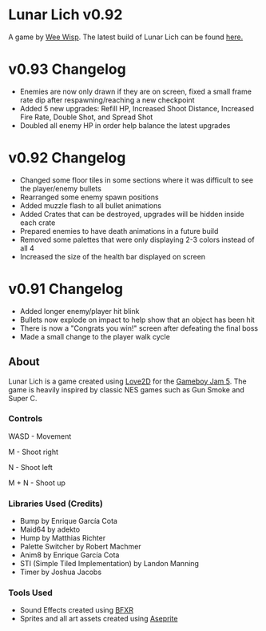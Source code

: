 # Lunar Lich v0.92
A game by [Wee Wisp](https://negative-josh.itch.io/).
The latest build of Lunar Lich can be found [here.](https://negative-josh.itch.io/lunar-lich)

# v0.93 Changelog
- Enemies are now only drawn if they are on screen, fixed a small frame rate dip after respawning/reaching a new checkpoint
- Added 5 new upgrades: Refill HP, Increased Shoot Distance, Increased Fire Rate, Double Shot, and Spread Shot
- Doubled all enemy HP in order help balance the latest upgrades

# v0.92 Changelog
- Changed some floor tiles in some sections where it was difficult to see the player/enemy bullets
- Rearranged some enemy spawn positions
- Added muzzle flash to all bullet animations
- Added Crates that can be destroyed, upgrades will be hidden inside each crate
- Prepared enemies to have death animations in a future build
- Removed some palettes that were only displaying 2-3 colors instead of all 4
- Increased the size of the health bar displayed on screen

# v0.91 Changelog
- Added longer enemy/player hit blink
- Bullets now explode on impact to help show that an object has been hit
- There is now a "Congrats you win!" screen after defeating the final boss
- Made a small change to the player walk cycle

## About
Lunar Lich is a game created using [Love2D](https://love2d.org/) for the [Gameboy Jam 5](https://itch.io/jam/gbjam-5).
The game is heavily inspired by classic NES games such as Gun Smoke and Super C.

### Controls
WASD - Movement

M - Shoot right

N - Shoot left

M + N - Shoot up

### Libraries Used (Credits)
- Bump by Enrique García Cota
- Maid64 by adekto
- Hump by Matthias Richter
- Palette Switcher by Robert Machmer
- Anim8 by Enrique García Cota
- STI (Simple Tiled Implementation) by Landon Manning
- Timer by Joshua Jacobs

### Tools Used
- Sound Effects created using [BFXR](http://www.bfxr.net/)
- Sprites and all art assets created using [Aseprite](http://www.aseprite.org/)

